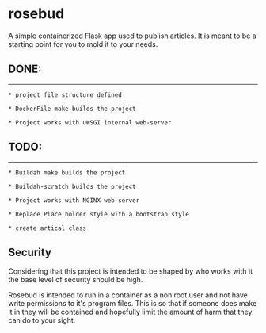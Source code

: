 # rosebud
A simple containerized Flask app used to publish articles.
It is meant to be a starting point for you to mold it to your needs.

## DONE:
-------

	* project file structure defined

	* DockerFile make builds the project

	* Project works with uWSGI internal web-server

## TODO:
-------

	* Buildah make builds the project

	* Buildah-scratch builds the project

	* Project works with NGINX web-server

	* Replace Place holder style with a bootstrap style

	* create artical class

## Security

Considering that this project is intended to be shaped by who works with it the base level of security should be high.

Rosebud is intended to run in a container as a non root user and not have write permissions to it's program files.
This is so that if someone does make it in they will be contained and hopefully limit the amount of harm that they can do to your sight.

